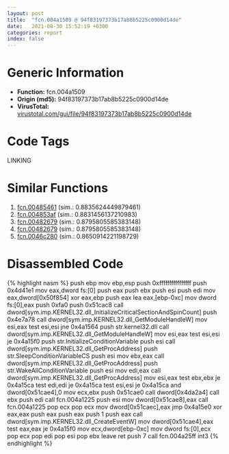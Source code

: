 ```yaml
---
layout: post
title:  "fcn.004a1509 @ 94f83197373b17ab8b5225c0900d14de"
date:   2021-08-30 15:52:19 +0300
categories: report
index: false
---
```


# Generic Information
- **Function:** fcn.004a1509
- **Origin (md5):** 94f83197373b17ab8b5225c0900d14de
- **VirusTotal:** [virustotal.com/gui/file/94f83197373b17ab8b5225c0900d14de][virustotal_ref]

# Code Tags
<span class="tag" id="LINKING">LINKING</span>


# Similar Functions

1. [fcn.00485461][similar_1_ref] (sim.: 0.8835624449879461)
2. [fcn.004853af][similar_2_ref] (sim.: 0.8831456137210983)
3. [fcn.00482679][similar_3_ref] (sim.: 0.8795805585383148)
4. [fcn.00482679][similar_4_ref] (sim.: 0.8795805585383148)
5. [fcn.0046c280][similar_5_ref] (sim.: 0.8650914221198729)


# Disassembled Code

{% highlight nasm %}
push ebp
mov ebp,esp
push 0xffffffffffffffff
push 0x4d41e1
mov eax,dword fs:[0]
push eax
push ebx
push esi
push edi
mov eax,dword[0x50f854]
xor eax,ebp
push eax
lea eax,[ebp-0xc]
mov dword fs:[0],eax
push 0xfa0
push 0x51cac8
call dword[sym.imp.KERNEL32.dll_InitializeCriticalSectionAndSpinCount]
push 0x4e7a78
call dword[sym.imp.KERNEL32.dll_GetModuleHandleW]
mov esi,eax
test esi,esi
jne 0x4a1564
push str.kernel32.dll
call dword[sym.imp.KERNEL32.dll_GetModuleHandleW]
mov esi,eax
test esi,esi
je 0x4a15f0
push str.InitializeConditionVariable
push esi
call dword[sym.imp.KERNEL32.dll_GetProcAddress]
push str.SleepConditionVariableCS
push esi
mov ebx,eax
call dword[sym.imp.KERNEL32.dll_GetProcAddress]
push str.WakeAllConditionVariable
push esi
mov edi,eax
call dword[sym.imp.KERNEL32.dll_GetProcAddress]
mov esi,eax
test ebx,ebx
je 0x4a15ca
test edi,edi
je 0x4a15ca
test esi,esi
je 0x4a15ca
and dword[0x51cae4],0
mov ecx,ebx
push 0x51cae0
call dword[0x4da2a4]
call ebx
push edi
call fcn.004a1225
push esi
mov dword[0x51cae8],eax
call fcn.004a1225
pop ecx
pop ecx
mov dword[0x51caec],eax
jmp 0x4a15e0
xor eax,eax
push eax
push eax
push 1
push eax
call dword[sym.imp.KERNEL32.dll_CreateEventW]
mov dword[0x51cae4],eax
test eax,eax
je 0x4a15f0
mov ecx,dword[ebp-0xc]
mov dword fs:[0],ecx
pop ecx
pop edi
pop esi
pop ebx
leave 
ret 
push 7
call fcn.004a25ff
int3 
{% endhighlight %}


[similar_1_ref]: /report/fcn.00485461@ba63c5f75a2177720b184529dbf918cf
[similar_2_ref]: /report/fcn.004853af@843c4207147f5bab0e104024677fd9ec
[similar_3_ref]: /report/fcn.00482679@27ac6b5c7fa1ad11790cdc733c25a701
[similar_4_ref]: /report/fcn.00482679@9b5524245506621a9773176393787e61
[similar_5_ref]: /report/fcn.0046c280@2fcce874fb2a3a396274d2df89c397e3
[virustotal_ref]: https://www.virustotal.com/gui/file/94f83197373b17ab8b5225c0900d14de